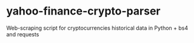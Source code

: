 # yahoo-finance-crypto-parser
Web-scraping script for cryptocurrencies historical data in Python + bs4 and requests
